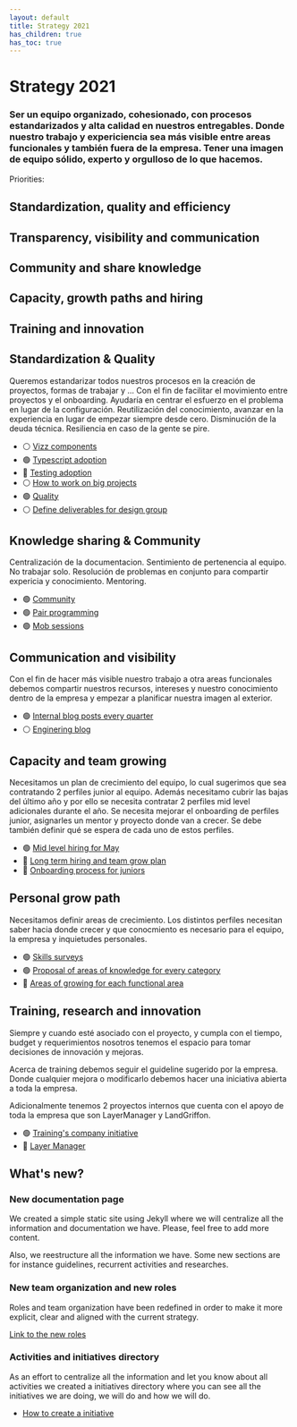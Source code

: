```yaml
---
layout: default
title: Strategy 2021
has_children: true
has_toc: true
---
```


# Strategy 2021

### Ser un equipo organizado, cohesionado, con procesos estandarizados y alta calidad en nuestros entregables. Donde nuestro trabajo y expericiencia sea más visible entre areas funcionales y también fuera de la empresa. Tener una imagen de equipo sólido, experto y orgulloso de lo que hacemos.

Priorities:

## Standardization, quality and efficiency
## Transparency, visibility and communication
## Community and share knowledge
## Capacity, growth paths and hiring
## Training and innovation

## Standardization & Quality

Queremos estandarizar todos nuestros procesos en la creación de proyectos, formas de trabajar y ... Con el fin de facilitar el movimiento entre proyectos y el onboarding. Ayudaría en centrar el esfuerzo en el problema en lugar de la configuración. Reutilización del conocimiento, avanzar en la experiencia en lugar de empezar siempre desde cero. Disminución de la deuda técnica. Resiliencia en caso de la gente se pire.

* ⚪ [Vizz components](/docs/strategy-2021/initiatives-directory/quality)
* 🟢 [Typescript adoption](/docs/strategy-2021/initiatives-directory/typescript)
* 🔴 [Testing adoption](/docs/strategy-2021/initiatives-directory/testing-adoption)
* ⚪ [How to work on big projects](/docs/strategy-2021/initiatives-directory/testing-adoption)
* 🟢 [Quality](/docs/strategy-2021/initiatives-directory/quality)
* ⚪ [Define deliverables for design group](/docs/strategy-2021/initiatives-directory/quality)

## Knowledge sharing & Community

Centralización de la documentacion. Sentimiento de pertenencia al equipo. No trabajar solo. Resolución de problemas en conjunto para compartir expericia y conocimiento. Mentoring.

* 🟢 [Community](/docs/strategy-2021/initiatives-directory/typescript)
* 🟢 [Pair programming](/docs/strategy-2021/initiatives-directory/typescript)
* 🟢 [Mob sessions](/docs/strategy-2021/initiatives-directory/typescript)

## Communication and visibility

Con el fin de hacer más visible nuestro trabajo a otra areas funcionales debemos compartir nuestros recursos, intereses y nuestro conocimiento dentro de la empresa y empezar a planificar nuestra imagen al exterior.

* 🟢 [Internal blog posts every quarter](/docs/strategy-2021/initiatives-directory/typescript)
* ⚪ [Enginering blog](/docs/strategy-2021/initiatives-directory/typescript)

## Capacity and team growing

Necesitamos un plan de crecimiento del equipo, lo cual sugerimos que sea contratando 2 perfiles junior al equipo. Además necesitamo cubrir las bajas del último año y por ello se necesita contratar 2 perfiles mid level adicionales durante el año. Se necesita mejorar el onboarding de perfiles junior, asignarles un mentor y proyecto donde van a crecer. Se debe también definir qué se espera de cada uno de estos perfiles.

* 🟢 [Mid level hiring for May](/docs/strategy-2021/initiatives-directory/typescript)
* 🔴 [Long term hiring and team grow plan](/docs/strategy-2021/initiatives-directory/typescript)
* 🔴 [Onboarding process for juniors](/docs/strategy-2021/initiatives-directory/typescript)

## Personal grow path

Necesitamos definir areas de crecimiento. Los distintos perfiles necesitan saber hacia donde crecer y que conocmiento es necesario para el equipo, la empresa y inquietudes personales.

* 🟢 [Skills surveys](/docs/strategy-2021/initiatives-directory/typescript)
* 🟢 [Proposal of areas of knowledge for every category](/docs/strategy-2021/initiatives-directory/typescript)
* 🔴 [Areas of growing for each functional area](/docs/strategy-2021/initiatives-directory/typescript)

## Training, research and innovation

Siempre y cuando esté asociado con el proyecto, y cumpla con el tiempo, budget y requerimientos nosotros tenemos el espacio para tomar decisiones de innovación y mejoras.

Acerca de training debemos seguir el guideline sugerido por la empresa. Donde cualquier mejora o modificarlo debemos hacer una iniciativa abierta a toda la empresa.

Adicionalmente tenemos 2 proyectos internos que cuenta con el apoyo de toda la empresa que son LayerManager y LandGriffon.

* 🟢 [Training's company initiative](/docs/strategy-2021/initiatives-directory/typescript)
* 🔴 [Layer Manager](/docs/strategy-2021/initiatives-directory/typescript)

## What's new?

### New documentation page

We created a simple static site using Jekyll where we will centralize all the information and documentation we have. Please, feel free to add more content.

Also, we reestructure all the information we have. Some new sections are for instance guidelines, recurrent activities and researches.

### New team organization and new roles

Roles and team organization have been redefined in order to make it more explicit, clear and aligned with the current strategy.

[Link to the new roles](/docs/strategy-2021/roles/index)

### Activities and initiatives directory

As an effort to centralize all the information and let you know about all activities we created a initiatives directory where you can see all the initiatives we are doing, we will do and how we will do.

* [How to create a initiative](/docs/guidelines/how-to-create-initiatives/index)
